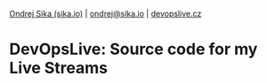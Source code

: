 [Ondrej Sika (sika.io)](https://sika.io) | <ondrej@sika.io> | [devopslive.cz](https://devopslive.cz)

# DevOpsLive: Source code for my Live Streams
